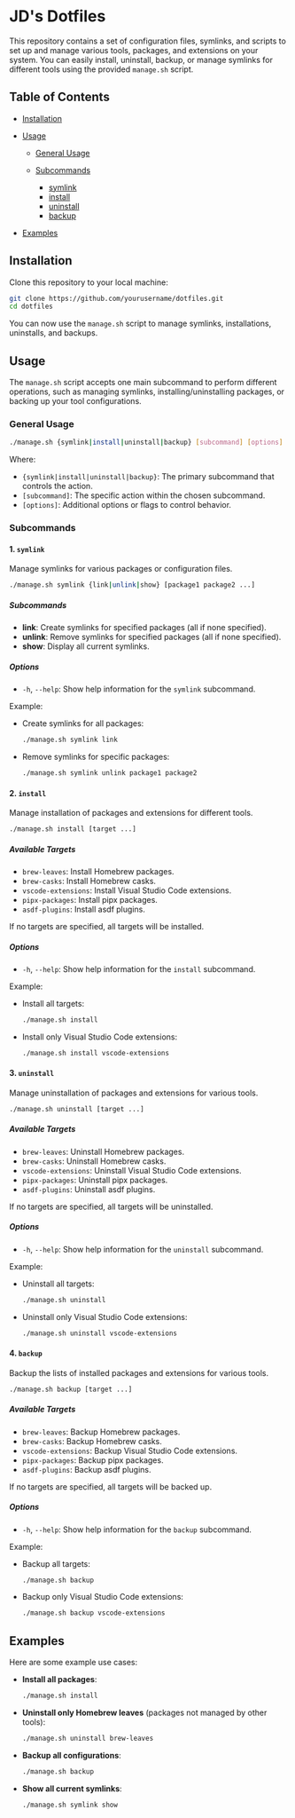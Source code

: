# JD's Dotfiles

This repository contains a set of configuration files, symlinks, and scripts to set up and manage various tools, packages, and extensions on your system. You can easily install, uninstall, backup, or manage symlinks for different tools using the provided `manage.sh` script.

## Table of Contents

* [Installation](#installation)
* [Usage](#usage)

  * [General Usage](#general-usage)
  * [Subcommands](#subcommands)

    * [symlink](#symlink)
    * [install](#install)
    * [uninstall](#uninstall)
    * [backup](#backup)
* [Examples](#examples)

## Installation

Clone this repository to your local machine:

```bash
git clone https://github.com/yourusername/dotfiles.git
cd dotfiles
```

You can now use the `manage.sh` script to manage symlinks, installations, uninstalls, and backups.

## Usage

The `manage.sh` script accepts one main subcommand to perform different operations, such as managing symlinks, installing/uninstalling packages, or backing up your tool configurations.

### General Usage

```bash
./manage.sh {symlink|install|uninstall|backup} [subcommand] [options]
```

Where:

* `{symlink|install|uninstall|backup}`: The primary subcommand that controls the action.
* `[subcommand]`: The specific action within the chosen subcommand.
* `[options]`: Additional options or flags to control behavior.

### Subcommands

#### 1. `symlink`

Manage symlinks for various packages or configuration files.

```bash
./manage.sh symlink {link|unlink|show} [package1 package2 ...]
```

##### Subcommands

* **link**: Create symlinks for specified packages (all if none specified).
* **unlink**: Remove symlinks for specified packages (all if none specified).
* **show**: Display all current symlinks.

##### Options

* `-h`, `--help`: Show help information for the `symlink` subcommand.

Example:

* Create symlinks for all packages:

  ```bash
  ./manage.sh symlink link
  ```

* Remove symlinks for specific packages:

  ```bash
  ./manage.sh symlink unlink package1 package2
  ```

#### 2. `install`

Manage installation of packages and extensions for different tools.

```bash
./manage.sh install [target ...]
```

##### Available Targets

* `brew-leaves`: Install Homebrew packages.
* `brew-casks`: Install Homebrew casks.
* `vscode-extensions`: Install Visual Studio Code extensions.
* `pipx-packages`: Install pipx packages.
* `asdf-plugins`: Install asdf plugins.

If no targets are specified, all targets will be installed.

##### Options

* `-h`, `--help`: Show help information for the `install` subcommand.

Example:

* Install all targets:

  ```bash
  ./manage.sh install
  ```

* Install only Visual Studio Code extensions:

  ```bash
  ./manage.sh install vscode-extensions
  ```

#### 3. `uninstall`

Manage uninstallation of packages and extensions for various tools.

```bash
./manage.sh uninstall [target ...]
```

##### Available Targets

* `brew-leaves`: Uninstall Homebrew packages.
* `brew-casks`: Uninstall Homebrew casks.
* `vscode-extensions`: Uninstall Visual Studio Code extensions.
* `pipx-packages`: Uninstall pipx packages.
* `asdf-plugins`: Uninstall asdf plugins.

If no targets are specified, all targets will be uninstalled.

##### Options

* `-h`, `--help`: Show help information for the `uninstall` subcommand.

Example:

* Uninstall all targets:

  ```bash
  ./manage.sh uninstall
  ```

* Uninstall only Visual Studio Code extensions:

  ```bash
  ./manage.sh uninstall vscode-extensions
  ```

#### 4. `backup`

Backup the lists of installed packages and extensions for various tools.

```bash
./manage.sh backup [target ...]
```

##### Available Targets

* `brew-leaves`: Backup Homebrew packages.
* `brew-casks`: Backup Homebrew casks.
* `vscode-extensions`: Backup Visual Studio Code extensions.
* `pipx-packages`: Backup pipx packages.
* `asdf-plugins`: Backup asdf plugins.

If no targets are specified, all targets will be backed up.

##### Options

* `-h`, `--help`: Show help information for the `backup` subcommand.

Example:

* Backup all targets:

  ```bash
  ./manage.sh backup
  ```

* Backup only Visual Studio Code extensions:

  ```bash
  ./manage.sh backup vscode-extensions
  ```

## Examples

Here are some example use cases:

* **Install all packages**:

  ```bash
  ./manage.sh install
  ```

* **Uninstall only Homebrew leaves** (packages not managed by other tools):

  ```bash
  ./manage.sh uninstall brew-leaves
  ```

* **Backup all configurations**:

  ```bash
  ./manage.sh backup
  ```

* **Show all current symlinks**:

  ```bash
  ./manage.sh symlink show
  ```
